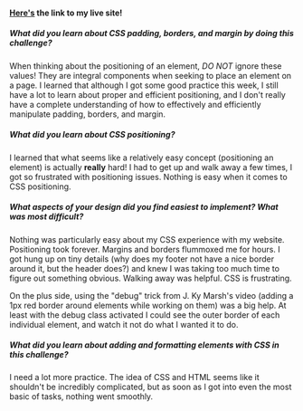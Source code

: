 
#### [Here's](https://jelliotartz.github.io/blog/site-index.html) the link to my live site!



##### What did you learn about CSS padding, borders, and margin by doing this challenge?

When thinking about the positioning of an element, *DO NOT* ignore these values! They are integral components when seeking to place an element on a page. I learned that although I got some good practice this week, I still have a lot to learn about proper and efficient positioning, and I don't really have a complete understanding of how to effectively and efficiently manipulate padding, borders, and margin.

##### What did you learn about CSS positioning?

I learned that what seems like a relatively easy concept (positioning an element) is actually **really** hard! I had to get up and walk away a few times, I got so frustrated with positioning issues. Nothing is easy when it comes to CSS positioning.

##### What aspects of your design did you find easiest to implement? What was most difficult?

Nothing was particularly easy about my CSS experience with my website. Positioning took forever. Margins and borders flummoxed me for hours. I got hung up on tiny details (why does my footer not have a nice border around it, but the header does?) and knew I was taking too much time to figure out something obvious. Walking away was helpful. CSS is frustrating.

On the plus side, using the "debug" trick from J. Ky Marsh's video (adding a 1px red border around elements while working on them) was a big help. At least with the debug class activated I could see the outer border of each individual element, and watch it not do what I wanted it to do.

##### What did you learn about adding and formatting elements with CSS in this challenge?

I need a lot more practice. The idea of CSS and HTML seems like it shouldn't be incredibly complicated, but as soon as I got into even the most basic of tasks, nothing went smoothly.


